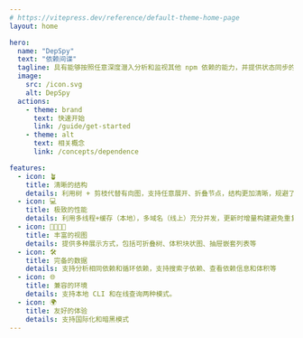 ```yaml
---
# https://vitepress.dev/reference/default-theme-home-page
layout: home

hero:
  name: "DepSpy"
  text: "依赖间谍"
  tagline: 具有能够按照任意深度潜入分析和监视其他 npm 依赖的能力，并提供状态同步的各类可视化交互页面
  image:
    src: /icon.svg
    alt: DepSpy
  actions:
    - theme: brand
      text: 快速开始
      link: /guide/get-started
    - theme: alt
      text: 相关概念
      link: /concepts/dependence

features:
  - icon: 🪴
    title: 清晰的结构
    details: 利用树 + 剪枝代替有向图，支持任意展开、折叠节点，结构更加清晰，规避了有向图错乱复杂的箭头指向
  - icon: 💻
    title: 极致的性能
    details: 利用多线程+缓存（本地），多域名（线上）充分并发，更新时增量构建避免重复构建
  - icon: 👨‍👩‍👧‍👦
    title: 丰富的视图
    details: 提供多种展示方式，包括可折叠树、体积块状图、抽屉嵌套列表等
  - icon: 🛠️
    title: 完备的数据
    details: 支持分析相同依赖和循环依赖，支持搜索子依赖、查看依赖信息和体积等
  - icon: 🌐
    title: 兼容的环境
    details: 支持本地 CLI 和在线查询两种模式。
  - icon: 🌍
    title: 友好的体验
    details: 支持国际化和暗黑模式
---
```

